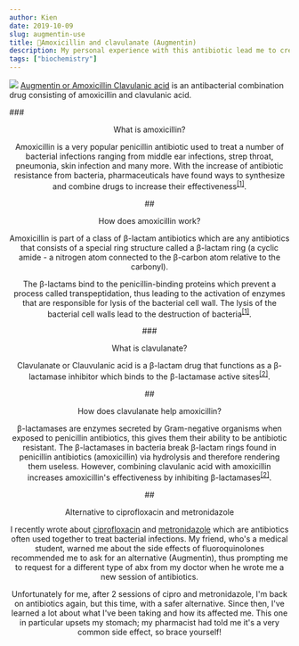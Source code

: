 ```yaml
---
author: Kien
date: 2019-10-09
slug: augmentin-use
title: 💊Amoxicillin and clavulanate (Augmentin)
description: My personal experience with this antibiotic lead me to create a bite-sized explanation on how amoxicillin and clavulante works.
tags: ["biochemistry"]
---
```


![](https://images.unsplash.com/photo-1567427361984-0cbe7396fc6c?ixlib=rb-1.2.1&ixid=eyJhcHBfaWQiOjEyMDd9&auto=format&fit=crop&w=1357&q=80)
<a href="https://en.wikipedia.org/wiki/Amoxicillin/clavulanic_acid" target="_blank">Augmentin or Amoxicillin Clavulanic acid</a> is an antibacterial combination drug consisting of amoxicillin and clavulanic acid.

###<center>What is amoxicillin?

Amoxicillin is a very popular penicillin antibiotic used to treat a number of bacterial infections ranging from middle ear infections, strep throat, pneumonia, skin infection and many more. With the increase of antibiotic resistance from bacteria, pharmaceuticals have found ways to synthesize and combine drugs to increase their effectiveness<sup><a href="https://www.ncbi.nlm.nih.gov/books/NBK482250/" target="_blank">[1]</sup></a>.

##<center>How does amoxicillin work?

Amoxicillin is part of a class of β-lactam antibiotics which are any antibiotics that consists of a special ring structure called a β-lactam ring (a cyclic amide - a nitrogen atom connected to the β-carbon atom relative to the carbonyl).

The β-lactams bind to the penicillin-binding proteins which prevent a process called transpeptidation, thus leading to the activation of enzymes that are responsible for lysis of the bacterial cell wall. The lysis of the bacterial cell walls lead to the destruction of bacteria<sup><a href="https://www.ncbi.nlm.nih.gov/books/NBK482250/" target="_blank">[1]</sup></a>.

###<center>What is clavulanate?

Clavulanate or Clauvulanic acid is a β-lactam drug that functions as a β-lactamase inhibitor which binds to the β-lactamase active sites<sup><a href="https://www.accessdata.fda.gov/drugsatfda_docs/label/2008/050575s037550597s044050725s025050726s019lbl.pdf" target="_blank">[2]</sup></a>.

##<center>How does clavulanate help amoxicillin?

β-lactamases are enzymes secreted by Gram-negative organisms when exposed to penicillin antibiotics, this gives them their ability to be antibiotic resistant. The β-lactamases in bacteria break β-lactam rings found in penicillin antibiotics (amoxicillin) via hydrolysis and therefore rendering them useless. However, combining clavulanic acid with amoxicillin increases amoxicillin's effectiveness by inhibiting β-lactamases<sup><a href="https://www.accessdata.fda.gov/drugsatfda_docs/label/2008/050575s037550597s044050725s025050726s019lbl.pdf" target="_blank">[2]</sup></a>.

##<center>Alternative to ciprofloxacin and metronidazole

I recently wrote about [ciprofloxacin](/053-cipro-zzz/) and [metronidazole](/050-flagyl-and-food-in-OH/) which are antibiotics often used together to treat bacterial infections. My friend, who's a medical student, warned me about the side effects of fluoroquinolones recommended me to ask for an alternative (Augmentin), thus prompting me to request for a different type of abx from my doctor when he wrote me a new session of antibiotics.

Unfortunately for me, after 2 sessions of cipro and metronidazole, I'm back on antibiotics again, but this time, with a safer alternative. Since then, I've learned a lot about what I've been taking and how its affected me. This one in particular upsets my stomach; my pharmacist had told me it's a very common side effect, so brace yourself!
